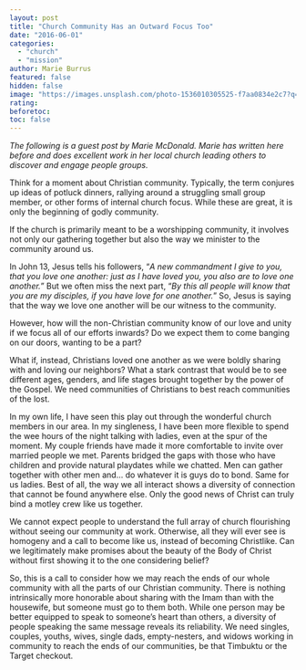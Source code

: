 ```yaml
---
layout: post
title: "Church Community Has an Outward Focus Too"
date: "2016-06-01"
categories: 
  - "church"
  - "mission"
author: Marie Burrus
featured: false
hidden: false
image: "https://images.unsplash.com/photo-1536010305525-f7aa0834e2c7?q=80&w=2070&auto=format&fit=crop&ixlib=rb-4.0.3&ixid=M3wxMjA3fDB8MHxwaG90by1wYWdlfHx8fGVufDB8fHx8fA%3D%3D"
rating:
beforetoc:
toc: false
---
```


_The following is a guest post by Marie McDonald. Marie has written here before and does excellent work in her local church leading others to discover and engage people groups._

Think for a moment about Christian community. Typically, the term conjures up ideas of potluck dinners, rallying around a struggling small group member, or other forms of internal church focus. While these are great, it is only the beginning of godly community.

If the church is primarily meant to be a worshipping community, it involves not only our gathering together but also the way we minister to the community around us.

In John 13, Jesus tells his followers, “_A new commandment I give to you, that you love one another: just as I have loved you, you also are to love one another._” But we often miss the next part, “_By this all people will know that you are my disciples, if you have love for one another._” So, Jesus is saying that the way we love one another will be our witness to the community.

However, how will the non-Christian community know of our love and unity if we focus all of our efforts inwards? Do we expect them to come banging on our doors, wanting to be a part?

What if, instead, Christians loved one another as we were boldly sharing with and loving our neighbors? What a stark contrast that would be to see different ages, genders, and life stages brought together by the power of the Gospel. We need communities of Christians to best reach communities of the lost.

In my own life, I have seen this play out through the wonderful church members in our area. In my singleness, I have been more flexible to spend the wee hours of the night talking with ladies, even at the spur of the moment. My couple friends have made it more comfortable to invite over married people we met. Parents bridged the gaps with those who have children and provide natural playdates while we chatted. Men can gather together with other men and… do whatever it is guys do to bond. Same for us ladies. Best of all, the way we all interact shows a diversity of connection that cannot be found anywhere else. Only the good news of Christ can truly bind a motley crew like us together.

We cannot expect people to understand the full array of church flourishing without seeing our community at work. Otherwise, all they will ever see is homogeny and a call to become like us, instead of becoming Christlike. Can we legitimately make promises about the beauty of the Body of Christ without first showing it to the one considering belief?

So, this is a call to consider how we may reach the ends of our whole community with all the parts of our Christian community. There is nothing intrinsically more honorable about sharing with the Imam than with the housewife, but someone must go to them both. While one person may be better equipped to speak to someone’s heart than others, a diversity of people speaking the same message reveals its reliability. We need singles, couples, youths, wives, single dads, empty-nesters, and widows working in community to reach the ends of our communities, be that Timbuktu or the Target checkout.
